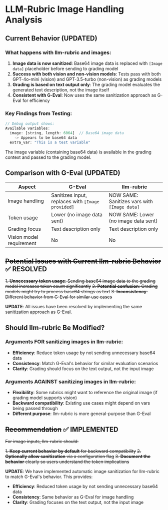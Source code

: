 # LLM-Rubric Image Handling Analysis

## Current Behavior (UPDATED)

### What happens with llm-rubric and images:

1. **Image data is now sanitized**: Base64 image data is replaced with `[Image data]` placeholder before sending to grading model
2. **Success with both vision and non-vision models**: Tests pass with both GPT-4o-mini (vision) and GPT-3.5-turbo (non-vision) as grading models
3. **Grading is based on text output only**: The grading model evaluates the generated text description, not the image itself
4. **Consistent with G-Eval**: Now uses the same sanitization approach as G-Eval for efficiency

### Key Findings from Testing:

```javascript
// Debug output shows:
Available variables:
  image: [string, length: 6064]  // Base64 image data
    -> Appears to be base64 data
  extra_var: "This is a test variable"
```

The image variable (containing base64 data) is available in the grading context and passed to the grading model.

## Comparison with G-Eval (UPDATED)

| Aspect                   | G-Eval                                            | llm-rubric                                   |
| ------------------------ | ------------------------------------------------- | -------------------------------------------- |
| Image handling           | Sanitizes input, replaces with `[Image provided]` | NOW SAME: Sanitizes vars with `[Image data]` |
| Token usage              | Lower (no image data sent)                        | NOW SAME: Lower (no image data sent)         |
| Grading focus            | Text description only                             | Text description only                        |
| Vision model requirement | No                                                | No                                           |

## ~~Potential Issues with Current llm-rubric Behavior~~ ✅ RESOLVED

~~1. **Unnecessary token usage**: Sending base64 image data to the grading model increases token count significantly~~
~~2. **Potential confusion**: Grading models might try to process base64 strings as text~~
~~3. **Inconsistency**: Different behavior from G-Eval for similar use cases~~

**UPDATE**: All issues have been resolved by implementing the same sanitization approach as G-Eval.

## Should llm-rubric Be Modified?

### Arguments FOR sanitizing images in llm-rubric:

- **Efficiency**: Reduce token usage by not sending unnecessary base64 data
- **Consistency**: Match G-Eval's behavior for similar evaluation scenarios
- **Clarity**: Grading should focus on the text output, not the input image

### Arguments AGAINST sanitizing images in llm-rubric:

- **Flexibility**: Some rubrics might want to reference the original image (if grading model supports vision)
- **Backward compatibility**: Existing use cases might depend on vars being passed through
- **Different purpose**: llm-rubric is more general-purpose than G-Eval

## ~~Recommendation~~ ✅ IMPLEMENTED

~~For image inputs, llm-rubric should:~~

~~1. **Keep current behavior by default** for backward compatibility~~
~~2. **Optionally allow sanitization** via a configuration flag~~
~~3. **Document the behavior** clearly so users understand the token implications~~

**UPDATE**: We have implemented automatic image sanitization for llm-rubric to match G-Eval's behavior. This provides:

- **Efficiency**: Reduced token usage by not sending unnecessary base64 data
- **Consistency**: Same behavior as G-Eval for image handling
- **Clarity**: Grading focuses on the text output, not the input image
